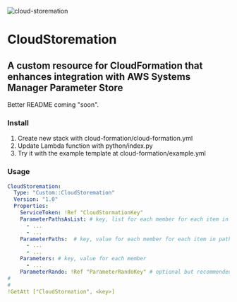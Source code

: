 ![cloud-storemation](https://github.com/realsalmon/cloud-storemation/actions/workflows/main.yml/badge.svg)
# CloudStoremation

## A custom resource for CloudFormation that enhances integration with AWS Systems Manager Parameter Store

Better README coming "soon".

### Install
1. Create new stack with cloud-formation/cloud-formation.yml
2. Update Lambda function with python/index.py
3. Try it with the example template at cloud-formation/example.yml

### Usage
```yaml
CloudStoremation:
  Type: "Custom::CloudStoremation"
  Version: "1.0"
  Properties:
    ServiceToken: !Ref "CloudStormationKey"
    ParameterPathsAsList: # key, list for each member for each item in path
      - ...
      - ...
    ParameterPaths:  # key, value for each member for each item in path
      - ...
      - ...
    Parameters: # key, value for each member
      - ...
    ParameterRando: !Ref "ParameterRandoKey" # optional but recommended...used to force refresh
#
#
!GetAtt ["CloudStormation", <key>]
```
